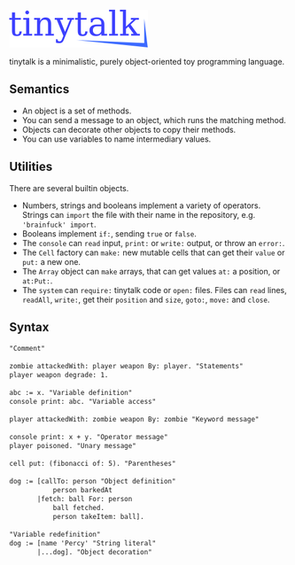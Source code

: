 ![# tinytalk](logo.png)

tinytalk is a minimalistic, purely object-oriented toy programming language.

## Semantics

* An object is a set of methods.
* You can send a message to an object, which runs the matching method.
* Objects can decorate other objects to copy their methods.
* You can use variables to name intermediary values.

## Utilities

There are several builtin objects.

* Numbers, strings and booleans implement a variety of operators. Strings can `import` the file with their name in the repository, e.g. `'brainfuck' import`.
* Booleans implement `if:`, sending `true` or `false`.
* The `console` can `read` input, `print:` or `write:` output, or throw an `error:`.
* The `Cell` factory can `make:` new mutable cells that can get their `value` or `put:` a new one.
* The `Array` object can `make` arrays, that can get values `at:` a position, or `at:Put:`.
* The `system` can `require:` tinytalk code or `open:` files. Files can `read` lines, `readAll`, `write:`, get their `position` and `size`, `goto:`, `move:` and `close`.

## Syntax

```
"Comment"

zombie attackedWith: player weapon By: player. "Statements"
player weapon degrade: 1.

abc := x. "Variable definition"
console print: abc. "Variable access"

player attackedWith: zombie weapon By: zombie "Keyword message"

console print: x + y. "Operator message"
player poisoned. "Unary message"

cell put: (fibonacci of: 5). "Parentheses"

dog := [callTo: person "Object definition"
           person barkedAt
       |fetch: ball For: person
           ball fetched.
           person takeItem: ball].

"Variable redefinition"
dog := [name 'Percy' "String literal"
       |...dog]. "Object decoration"
```